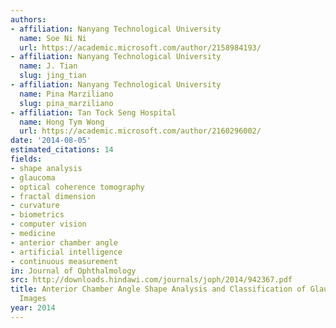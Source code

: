 ```yaml
---
authors:
- affiliation: Nanyang Technological University
  name: Soe Ni Ni
  url: https://academic.microsoft.com/author/2158984193/
- affiliation: Nanyang Technological University
  name: J. Tian
  slug: jing_tian
- affiliation: Nanyang Technological University
  name: Pina Marziliano
  slug: pina_marziliano
- affiliation: Tan Tock Seng Hospital
  name: Hong Tym Wong
  url: https://academic.microsoft.com/author/2160296002/
date: '2014-08-05'
estimated_citations: 14
fields:
- shape analysis
- glaucoma
- optical coherence tomography
- fractal dimension
- curvature
- biometrics
- computer vision
- medicine
- anterior chamber angle
- artificial intelligence
- continuous measurement
in: Journal of Ophthalmology
src: http://downloads.hindawi.com/journals/joph/2014/942367.pdf
title: Anterior Chamber Angle Shape Analysis and Classification of Glaucoma in SS-OCT
  Images
year: 2014
---
```

